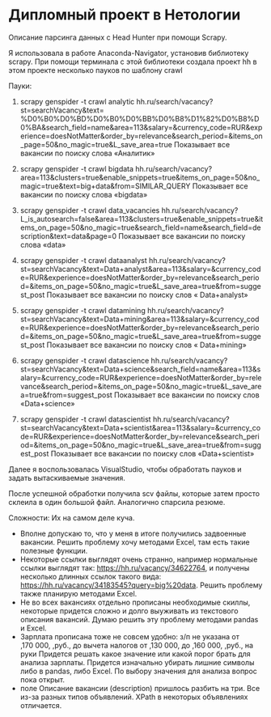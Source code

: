 # Дипломный проект в Нетологии

Описание парсинга данных с Head Hunter при помощи Scrapy.

Я использовала в работе Anaconda-Navigator, установив библиотеку scrapy. При помощи  терминала с этой библиотеки создала проект hh в этом проекте несколько пауков по шаблону crawl


Пауки:

1. scrapy genspider -t crawl analytic hh.ru/search/vacancy?st=searchVacancy&text= %D0%B0%D0%BD%D0%B0%D0%BB%D0%B8%D1%82%D0%B8%D0%BA&search_field=name&area=113&salary=&currency_code=RUR&experience=doesNotMatter&order_by=relevance&search_period=&items_on_page=50&no_magic=true&L_save_area=true 
Показывает все вакансии по поиску слова «Аналитик»

2. scrapy genspider -t crawl bigdata hh.ru/search/vacancy?area=113&clusters=true&enable_snippets=true&items_on_page=50&no_magic=true&text=big+data&from=SIMILAR_QUERY
Показывает все вакансии по поиску слова «bigdata»

3. scrapy genspider -t crawl data_vacancies hh.ru/search/vacancy?L_is_autosearch=false&area=113&clusters=true&enable_snippets=true&items_on_page=50&no_magic=true&search_field=name&search_field=description&text=data&page=0
Показывает все вакансии по поиску слова «data»

4. scrapy genspider -t crawl dataanalyst  hh.ru/search/vacancy?st=searchVacancy&text=Data+analyst&area=113&salary=&currency_code=RUR&experience=doesNotMatter&order_by=relevance&search_period=&items_on_page=50&no_magic=true&L_save_area=true&from=suggest_post
Показывает все вакансии по поиску слов « Data+analyst»

5. scrapy genspider -t crawl datamining  hh.ru/search/vacancy?st=searchVacancy&text=Data+mining&area=113&salary=&currency_code=RUR&experience=doesNotMatter&order_by=relevance&search_period=&items_on_page=50&no_magic=true&L_save_area=true&from=suggest_post
Показывает все вакансии по поиску слов « Data+mining»

6. scrapy genspider -t crawl datascience hh.ru/search/vacancy?st=searchVacancy&text=Data+science&search_field=name&area=113&salary=&currency_code=RUR&experience=doesNotMatter&order_by=relevance&search_period=&items_on_page=50&no_magic=true&L_save_area=true&from=suggest_post
Показывает все вакансии по поиску слов «Data+science»

7. scrapy genspider -t crawl datascientist hh.ru/search/vacancy?st=searchVacancy&text=Data+scientist&area=113&salary=&currency_code=RUR&experience=doesNotMatter&order_by=relevance&search_period=&items_on_page=50&no_magic=true&L_save_area=true&from=suggest_post
Показывает все вакансии по поиску слов «Data+scientist»

Далее я воспользовалась VisualStudio, чтобы обработать пауков и задать вытаскиваемые значения.


После успешной обработки получила scv файлы, которые затем просто склеила в один большой файл. Аналогично спарсила резюме.

Сложности:
Их на самом деле куча. 
- Вполне допускаю то, что у меня в итоге получились задвоенные вакансии. Решить проблему хочу методами Excel, там есть такие полезные функции.
- Некоторые ссылки выглядят очень странно, например нормальные ссылки выглядят так: https://hh.ru/vacancy/34622764, и получены несколько длинных ссылок такого вида: https://hh.ru/vacancy/34183545?query=big%20data. Решить проблему также планирую методами Excel.
- Не во всех вакансиях отдельно прописаны необходимые скиллы, некоторые придется сложно и долго выуживать из текстового описания вакансий. Думаю решить эту проблему методами pandas и Excel.
- Зарплата прописана тоже не совсем удобно:
з/п не указана
от ,170 000, ,руб., до вычета налогов
от ,130 000, до ,160 000, ,руб., на руки
Придется решать какое значение или какой порог брать для анализа зарплаты. Придется изначально убирать лишние символы либо в pandas, либо Excel. По выбору значения для анализа вопрос пока открыт.
- поле Описание вакансии (description) пришлось разбить на три. Все из-за разных типов объявлений. XPath в некоторых объявлениях отличается.
